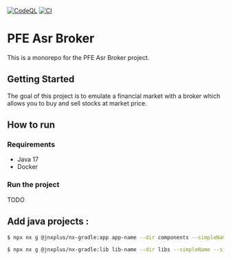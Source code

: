 [![CodeQL](https://github.com/SamuelGuillemet/pfe-asr-broker/actions/workflows/codeql.yml/badge.svg)](https://github.com/SamuelGuillemet/pfe-asr-broker/actions/workflows/codeql.yml)
[![CI](https://github.com/SamuelGuillemet/pfe-asr-broker/actions/workflows/ci.yml/badge.svg)](https://github.com/SamuelGuillemet/pfe-asr-broker/actions/workflows/ci.yml)

# PFE Asr Broker

This is a monorepo for the PFE Asr Broker project.

## Getting Started

The goal of this project is to emulate a financial market with a broker which allows you to buy and sell stocks at market price.

## How to run

### Requirements

- Java 17
- Docker

### Run the project

TODO

## Add java projects :

```bash
$ npx nx g @jnxplus/nx-gradle:app app-name --dir components --simpleName --simplePackageName
```

```bash	
$ npx nx g @jnxplus/nx-gradle:lib lib-name --dir libs --simpleName --simplePackageName
```
